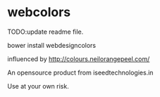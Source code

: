 # webcolors


TODO:update readme file.

bower install webdesigncolors

influenced by http://colours.neilorangepeel.com/

An opensource product from iseedtechnologies.in

Use at your own risk.
